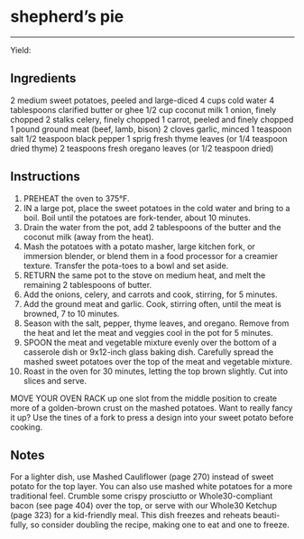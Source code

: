 # shepherd’s pie
---
Yield: 

## Ingredients
2 medium sweet potatoes, peeled and
large-diced
4 cups cold water
4 tablespoons clarified butter or ghee
1/2 cup coconut milk
1 onion, finely chopped
2 stalks celery, finely chopped
1 carrot, peeled and finely chopped
1 pound ground meat (beef, lamb, bison)
2 cloves garlic, minced
1 teaspoon salt
1/2 teaspoon black pepper
1 sprig fresh thyme leaves (or
1/4 teaspoon dried thyme)
2 teaspoons fresh oregano leaves
(or 1/2 teaspoon dried)


## Instructions
1. PREHEAT the oven to 375°F.
2. IN a large pot, place the sweet potatoes in the cold water
and bring to a boil. Boil until the potatoes are fork-tender,
about 10 minutes.
3.  Drain the water from the pot, add
2 tablespoons of the butter and the coconut milk (away
from the heat). 
4. Mash the potatoes with a potato masher,
large kitchen fork, or immersion blender, or blend them in
a food processor for a creamier texture. Transfer the pota-toes to a bowl and set aside.
5. RETURN the same pot to the stove on medium heat, and
melt the remaining 2 tablespoons of butter. 
6. Add the onions,
celery, and carrots and cook, stirring, for 5 minutes. 
7. Add the
ground meat and garlic. Cook, stirring often, until the meat
is browned, 7 to 10 minutes. 
8. Season with the salt, pepper,
thyme leaves, and oregano. Remove from the heat and let
the meat and veggies cool in the pot for 5 minutes.
9. SPOON the meat and vegetable mixture evenly over the
bottom of a casserole dish or 9x12-inch glass baking dish.
Carefully spread the mashed sweet potatoes over the top
of the meat and vegetable mixture. 
10. Roast in the oven for
30 minutes, letting the top brown slightly. Cut into slices
and serve.





MOVE YOUR OVEN RACK up one slot from the middle
position to create more of a golden-brown crust on the
mashed potatoes. Want to really fancy it up? Use the tines of
a fork to press a design into your sweet potato before cooking.

## Notes

For a lighter dish, use Mashed Cauliflower
(page 270) instead of sweet potato for
the top layer. You can also use mashed
white potatoes for a more traditional
feel. Crumble some crispy prosciutto or
Whole30-compliant bacon (see page 404)
over the top, or serve with our Whole30
Ketchup (page 323) for a kid-friendly
meal. This dish freezes and reheats beauti-
fully, so consider doubling the recipe,
making one to eat and one to freeze.